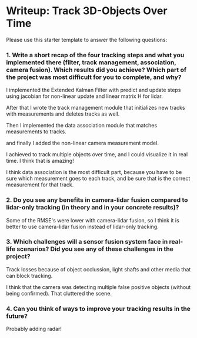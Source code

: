 # Writeup: Track 3D-Objects Over Time

Please use this starter template to answer the following questions:

### 1. Write a short recap of the four tracking steps and what you implemented there (filter, track management, association, camera fusion). Which results did you achieve? Which part of the project was most difficult for you to complete, and why?

I implemented the Extended Kalman Filter with predict and update steps using jacobian for non-linear update and linear matrix H for lidar.

After that I wrote the track management module that initializes new tracks with measurements and deletes tracks as well.

Then I implemented the data association module that matches measurements to tracks.

and finally I added the non-linear camera measurement model.

I achieved to track multiple objects over time, and I could visualize it in real time. I think that is amazing!

I think data association is the most difficult part, because you have to be sure which measurement goes to each track, and be sure that is the correct measurement for that track.


### 2. Do you see any benefits in camera-lidar fusion compared to lidar-only tracking (in theory and in your concrete results)? 

Some of the RMSE's were lower with camera-lidar fusion, so I think it is better to use camera-lidar fusion instead of lidar-only tracking.

### 3. Which challenges will a sensor fusion system face in real-life scenarios? Did you see any of these challenges in the project?

Track losses because of object occlussion, light shafts and other media that can block tracking. 

I think that the camera was detecting multiple false positive objects (without being confirmed). That cluttered the scene.


### 4. Can you think of ways to improve your tracking results in the future?

Probably adding radar!